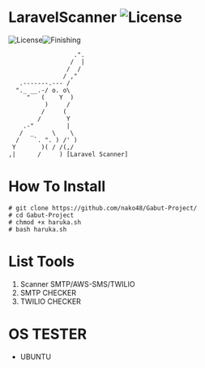 # LaravelScanner ![License](https://img.shields.io/badge/V.05-blue.svg)
![License](https://img.shields.io/badge/LaravelScanner-blue.svg)![Finishing](https://img.shields.io/badge/July-262020-blue.svg)

                      .".
                     /  |
                    /  /
                   / ,"
       .-------.--- /
      "._ __.-/ o. o\
         "   (    Y  )
              )     /
             /     (
            /       Y
        .-"         |
       /  _     \    \
      /    `. ". ) /' )
     Y       )( / /(,/
    ,|      /     ) [Laravel Scanner]
 
# How To Install
    # git clone https://github.com/nako48/Gabut-Project/
    # cd Gabut-Project 
    # chmod +x haruka.sh
    # bash haruka.sh


# List Tools
1. Scanner SMTP/AWS-SMS/TWILIO
2. SMTP CHECKER
3. TWILIO CHECKER
# OS TESTER
- UBUNTU
